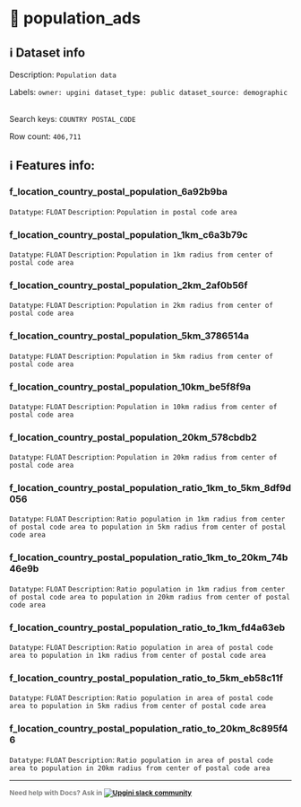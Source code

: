 # 📖 population_ads 
## ℹ️ Dataset info 
Description: `Population data` 

Labels: ` owner: upgini ` &nbsp;` dataset_type: public ` &nbsp;` dataset_source: demographic ` &nbsp;

Search keys: 
` COUNTRY ` &nbsp;` POSTAL_CODE ` &nbsp;

Row count: `406,711` 

## ℹ️ Features info:

### f_location_country_postal_population_6a92b9ba
`Datatype`: `FLOAT`
`Description`: `Population in postal code area`

### f_location_country_postal_population_1km_c6a3b79c
`Datatype`: `FLOAT`
`Description`: `Population in 1km radius from center of postal code area`

### f_location_country_postal_population_2km_2af0b56f
`Datatype`: `FLOAT`
`Description`: `Population in 2km radius from center of postal code area`

### f_location_country_postal_population_5km_3786514a
`Datatype`: `FLOAT`
`Description`: `Population in 5km radius from center of postal code area`

### f_location_country_postal_population_10km_be5f8f9a
`Datatype`: `FLOAT`
`Description`: `Population in 10km radius from center of postal code area`

### f_location_country_postal_population_20km_578cbdb2
`Datatype`: `FLOAT`
`Description`: `Population in 20km radius from center of postal code area`

### f_location_country_postal_population_ratio_1km_to_5km_8df9d056
`Datatype`: `FLOAT`
`Description`: `Ratio population in 1km radius from center of postal code area to population in 5km radius from center of postal code area`

### f_location_country_postal_population_ratio_1km_to_20km_74b46e9b
`Datatype`: `FLOAT`
`Description`: `Ratio population in 1km radius from center of postal code area to population in 20km radius from center of postal code area`

### f_location_country_postal_population_ratio_to_1km_fd4a63eb
`Datatype`: `FLOAT`
`Description`: `Ratio population in area of postal code area to population in 1km radius from center of postal code area`

### f_location_country_postal_population_ratio_to_5km_eb58c11f
`Datatype`: `FLOAT`
`Description`: `Ratio population in area of postal code area to population in 5km radius from center of postal code area`

### f_location_country_postal_population_ratio_to_20km_8c895f46
`Datatype`: `FLOAT`
`Description`: `Ratio population in area of postal code area to population in 20km radius from center of postal code area`



---

<span style="color:grey;font-weight:700;font-size:12px">
    Need help with Docs? Ask in
    <a href="https://4mlg.short.gy/join-upgini-community">
        <img alt="Upgini slack community" src="https://img.shields.io/badge/slack-@upgini-orange.svg?logo=slack">
    </a>
</span>